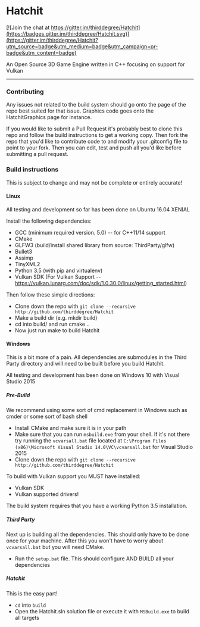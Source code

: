 # Hatchit

[![Join the chat at https://gitter.im/thirddegree/Hatchit](https://badges.gitter.im/thirddegree/Hatchit.svg)](https://gitter.im/thirddegree/Hatchit?utm_source=badge&utm_medium=badge&utm_campaign=pr-badge&utm_content=badge)


An Open Source 3D Game Engine written in C++ focusing on support for Vulkan

---

### Contributing

Any issues not related to the build system should go onto the page of the repo best suited for that issue. Graphics code goes onto the HatchitGraphics page for instance.

If you would like to submit a Pull Request it's probably best to clone this repo and follow the build instructions to get a working copy. Then fork the repo that you'd like to contribute code to and modify your .gitconfig file to point to your fork. Then you can edit, test and push all you'd like before submitting a pull request.

### Build instructions

This is subject to change and may not be complete or entirely accurate!

#### Linux

All testing and development so far has been done on Ubuntu 16.04 XENIAL

Install the following dependencies:
* GCC (minimum required version. 5.0) -- for C++11/14 support
* CMake
* GLFW3 (build/install shared library from source: ThirdParty/glfw)
* Bullet3
* Assimp
* TinyXML2
* Python 3.5 (with pip and virtualenv)
* Vulkan SDK 	(For Vulkan Support -- https://vulkan.lunarg.com/doc/sdk/1.0.30.0/linux/getting_started.html)

Then follow these simple directions:
* Clone down the repo with `git clone --recursive http://github.com/thirddegree/Hatchit`
* Make a build dir (e.g. mkdir build)
* cd into build/ and run cmake ..
* Now just run make to build Hatchit

#### Windows

This is a bit more of a pain. All dependencies are submodules in the Third Party
directory and will need to be built before you build Hatchit.

All testing and development has been done on Windows 10 with Visual Studio 2015

##### Pre-Build
We recommend using some sort of cmd replacement in Windows such as cmder or some sort of bash shell
* Install CMake and make sure it is in your path
* Make sure that you can run `msbuild.exe` from your shell. If it's not there try running the `vcvarsall.bat` file located at `C:\Program Files (x86)\Microsoft Visual Studio 14.0\VC\vcvarsall.bat` for Visual Studio 2015
* Clone down the repo with `git clone --recursive http://github.com/thirddegree/Hatchit`

To build with Vulkan support you MUST have installed:
* Vulkan SDK
* Vulkan supported drivers!

The build system requires that you have a working Python 3.5 installation.

##### Third Party
Next up is building all the dependencies. This should only have to be done once for your machine. After this you won't have to worry about `vcvarsall.bat` but you will need CMake.

* Run the `setup.bat` file. This should configure AND BUILD all your dependencies

##### Hatchit
This is the easy part!

* `cd` into `build`
* Open the Hatchit.sln solution file or execute it with `MSBuild.exe` to build all targets
